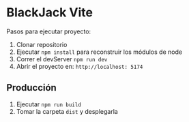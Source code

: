 # BlackJack Vite

Pasos para ejecutar proyecto:

1. Clonar repositorio
2. Ejecutar `npm install` para reconstruir los módulos de node
3. Correr el devServer `npm run dev`
4. Abrir el proyecto en: `http://localhost: 5174`

## Producción

1. Ejecutar `npm run build`
2. Tomar la carpeta `dist` y desplegarla
